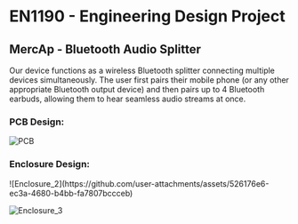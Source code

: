 # EN1190 - Engineering Design Project
## MercAp - Bluetooth Audio Splitter

Our device functions as a wireless Bluetooth splitter connecting multiple devices simultaneously. The user first pairs their mobile phone (or any other appropriate Bluetooth output device) and then pairs up to 4 Bluetooth earbuds, allowing them to hear seamless audio streams at once.

### PCB Design:

![PCB](https://github.com/user-attachments/assets/2b466447-b296-441a-af4c-e84d4025e7cc)

### Enclosure Design:

<p>
![Enclosure_2](https://github.com/user-attachments/assets/526176e6-ec3a-4680-b4bb-fa7807bccceb)

![Enclosure_3](https://github.com/user-attachments/assets/6c357a8c-7e67-46b1-9167-69e2a5697ab4)
</p>
